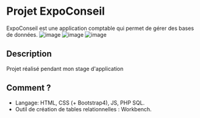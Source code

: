 # Projet ExpoConseil

ExpoConseil est une application comptable qui permet de gérer des bases de données.
![image](https://user-images.githubusercontent.com/58346874/90322962-3d331f80-df5b-11ea-88b1-8e11075c1a94.png)
![image](https://user-images.githubusercontent.com/58346874/90322964-40c6a680-df5b-11ea-965b-8818509cd9e7.png)
![image](https://user-images.githubusercontent.com/58346874/90322968-44f2c400-df5b-11ea-912e-a6350173548b.png)

## Description
Projet réalisé pendant mon stage d'application 


## Comment ?

* Langage: HTML, CSS (+ Bootstrap4), JS, PHP SQL.
* Outil de création de tables relationnelles : Workbench.


